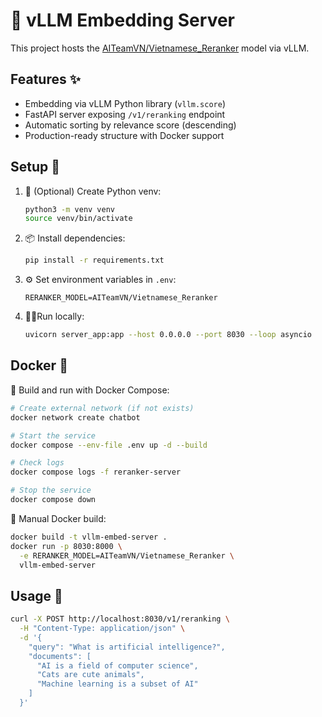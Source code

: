 # 🔗 vLLM Embedding Server

This project hosts the [AITeamVN/Vietnamese_Reranker](https://huggingface.co/AITeamVN/Vietnamese_Reranker) model via vLLM.

## Features ✨

- Embedding via vLLM Python library (`vllm.score`)  
- FastAPI server exposing `/v1/reranking` endpoint  
- Automatic sorting by relevance score (descending)
- Production-ready structure with Docker support

## Setup 🚀

1. 🐍 (Optional) Create Python venv:
   ```bash
   python3 -m venv venv
   source venv/bin/activate
   ```

2. 📦 Install dependencies:
   ```bash
   pip install -r requirements.txt
   ```

3. ⚙️ Set environment variables in `.env`:
   ```dotenv
   RERANKER_MODEL=AITeamVN/Vietnamese_Reranker
   ```

4. 🏃‍♂️Run locally:
   ```bash
   uvicorn server_app:app --host 0.0.0.0 --port 8030 --loop asyncio
   ```

## Docker 🐳

🔨 Build and run with Docker Compose:
```bash
# Create external network (if not exists)
docker network create chatbot

# Start the service
docker compose --env-file .env up -d --build

# Check logs
docker compose logs -f reranker-server

# Stop the service
docker compose down
```

🔧 Manual Docker build:
```bash
docker build -t vllm-embed-server .
docker run -p 8030:8000 \
  -e RERANKER_MODEL=AITeamVN/Vietnamese_Reranker \
  vllm-embed-server
```

## Usage 📝

```bash
curl -X POST http://localhost:8030/v1/reranking \
  -H "Content-Type: application/json" \
  -d '{
    "query": "What is artificial intelligence?",
    "documents": [
      "AI is a field of computer science",
      "Cats are cute animals",
      "Machine learning is a subset of AI"
    ]
  }'
```